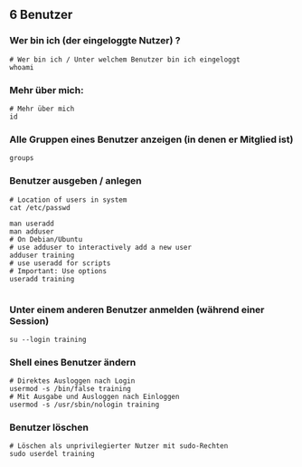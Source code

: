 ## 6 Benutzer

### Wer bin ich (der eingeloggte Nutzer) ? 

```
# Wer bin ich / Unter welchem Benutzer bin ich eingeloggt  
whoami 
```

### Mehr über mich:

```
# Mehr über mich
id
```

### Alle Gruppen eines Benutzer anzeigen (in denen er Mitglied ist) 

```
groups 
```


### Benutzer ausgeben / anlegen 

```
# Location of users in system 
cat /etc/passwd 

man useradd
man adduser
# On Debian/Ubuntu 
# use adduser to interactively add a new user 
adduser training
# use useradd for scripts
# Important: Use options
useradd training 


```

### Unter einem anderen Benutzer anmelden (während einer Session)

```
su --login training
```

### Shell eines Benutzer ändern ###

```
# Direktes Ausloggen nach Login 
usermod -s /bin/false training
# Mit Ausgabe und Ausloggen nach Einloggen
usermod -s /usr/sbin/nologin training 
```

### Benutzer löschen 

```
# Löschen als unprivilegierter Nutzer mit sudo-Rechten 
sudo userdel training 
```
